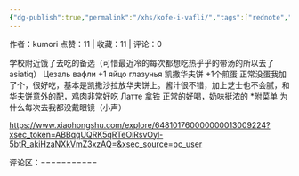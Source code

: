 ```yaml
---
{"dg-publish":true,"permalink":"/xhs/kofe-i-vafli/","tags":["rednote","圣彼得堡"],"noteIcon":"","updated":"2025-03-17T22:17:59.809+08:00"}
---
```


作者：kumori
点赞：11   |   收藏：11   |   评论：0

学校附近饿了去吃的备选（可惜最近冷的每次都想吃热乎乎的带汤的所以去了asiatiq）
Цезаль вафли +1 яйцо глазунья 凯撒华夫饼 +1个煎蛋 正常没蛋我加了个，很好吃，基本是凯撒沙拉放华夫饼上。酱汁很不错，加上芝士也不会腻，和华夫饼意外的配，鸡肉非常好吃
Латте 拿铁 正常的好喝，奶味挺浓的
*附菜单
为什么每次去我都没戴眼镜（小声）

https://www.xiaohongshu.com/explore/648101760000000013009224?xsec_token=ABBqqUQRK5qRTeOiRsvOyl-5btR_akiHzaNXkVmZ3xzAQ=&xsec_source=pc_user

评论区：===========

